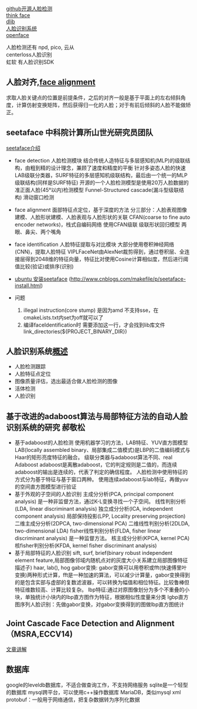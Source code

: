 [github开源人脸检测](https://github.com/shanren7/real_time_face_recognition)  
[think face](http://www.thinkface.cn/portal.php)  
[dlib](http://dlib.net/)  
[人脸识别系统](http://www.cnblogs.com/hrlnw/p/6226287.html)  
[openface](http://imgtec.eetrend.com/blog/9910)

人脸检测还有 npd, pico, 云从      
centerloss人脸识别       
虹软 有人脸识别SDK

## 人脸对齐,[face alignment](http://blog.csdn.net/eastlhu/article/details/25063193)
求取人脸关键点的位置是前提条件，之后的对齐一般是基于平面上的左右倾斜角度，计算仿射变换矩阵，然后获得归一化的人脸；对于有前后倾斜的人脸不能做矫正。

## seetaface 中科院计算所山世光研究员团队
[seetaface介绍](https://zhuanlan.zhihu.com/p/22451474)

- face detection 人脸检测模块
    结合传统人造特征与多层感知机(MLP)的级联结构，由粗到精的设计理念，兼顾了速度和精度的平衡
    针对多姿态人脸的快速LAB级联分类器，SURF特征的多层感知机级联结构，最后由一个统一的MLP级联结构(同样是SURF特征)
    开源的一个人脸检测模型是使用20万人脸数据的准正面人脸(45°以内)检测模型
    Funnel-Structured cascade(漏斗型级联结构)
    滑动窗口检测

- face alignment 面部特征点定位，基于深度的方法
    分三部分：人脸表观图像建模、人脸形状建模、人脸表观与人脸形状的关联
    CFAN(coarse to fine auto encoder networks)，栈式自编码网络
    使用CFAN级联
    级联形状回归模型
    两眼、鼻尖、两个嘴角

- face identification 人脸特征提取与对比模块
    大部分使用卷积神经网络(CNN)，提取人脸特征
    VIPLFaceNet由AlexNet裁剪得到，通过卷积层、全连接层得到2048维的特征向量，特征比对使用Cosine计算相似度，然后进行阈值比较(验证)或排序(识别)
- [ubuntu 安装seetaface](http://www.nljb.net/default/%E5%9C%A8Ubuntu%E4%B8%ADBuild%E4%BA%BA%E8%84%B8%E8%AF%86%E5%88%AB%E5%BC%95%E6%93%8ESeetaFace/)
(http://www.cnblogs.com/makefile/p/seetaface-install.html)

- 问题
    1. illegal instruction(core stump)
        是因为amd 不支持sse，在cmakeLists.txt内set为off就可以了
    2. 编译faceIdentification时
    需要添加这一行，才会找到lib库文件 link_directories(${PROJECT_BINARY_DIR})

## 人脸识别系统[概述](http://blog.sina.com.cn/s/blog_6ae1839101012fbb.html)
- 人脸检测跟踪
- 人脸特征点定位
- 图像质量评估，选出最适合做人脸检测的图像
- 活体检测
- 人脸识别

## 基于改进的adaboost算法与局部特征方法的自动人脸识别系统的研究 郝敬松
- 基于adaboost的人脸检测
    使用机器学习的方法，LAB特征、YUV直方图模型
    LAB(locally assembled binary、局部集成二值模式)是LBP的二值编码模式与Haar的矩形亮度特征的融合。
    级联分类器与adaboost算法不同、real Adaboost
    adaboost是离散adaboost，它的判定规则是二值的，而连续adaboost的输出是连续的，代表了判定的确信程度。
    人脸检测中使用特征的方式分为基于特征与基于窗口两种。
    使用连续adaboost与lab特征，再做yuv的空间直方图模型进行验证
- 基于外观的子空间的人脸识别
    主成分分析(PCA, principal component analysis)
        是一种非监督方法，通过K-L变换寻找一个子空间。
    线性判别分析(LDA, linear discriminant analysis)
    独立成分分析(ICA, independent component analysis)
    局部保持投影(LPP, Locality preserving projection)
    二维主成分分析(2DPCA, two-dimensional PCA)
    二维线性判别分析(2DLDA, two-dimensional LDA)
    fisher线性判别分析(FLDA, fisher linear discriminant analysis)
        是一种监督方法。
    核主成分分析(KPCA, kernel PCA)
    核fisher判别分析(KFDA, kernel fisher discriminant analysis)
- 基于局部特征的人脸识别
    sift, surf, brief(binary robust independent element feature,局部图像邻域内随机点对的灰度大小关系建立局部图像特征描述子)
    haar, lab(), hog
    gabor变换: gabor变换可以用卷积或fft(快速傅里叶变换)两种形式计算，fft是一种加速的算法，可以减少计算量，gabor变换得到的是包含实部与虚部的复数滤波器，可以转换为幅值和相位特征。比较鲁棒但特征维数较高、计算比较复杂。
    lbp特征:通过对原图像划分为多个不重叠的小块，单独统计小块内的lbp直方图作为特征，根据相似性度量来分类
    lgbp直方图序列人脸识别：先做gabor变换，对gabor变换得到的图做lbp直方图统计


## Joint Cascade Face Detection and Alignment（MSRA,ECCV14)
[文章讲解](http://blog.jobbole.com/85783/)

## 数据库
google的leveldb数据库，不适合做查询工作，不支持网络服务
sqlite是一个轻型的数据库
mysql跨平台，可以使用c++操作数据库
MariaDB，类似mysql
xml   
protobuf：一般用于网络通信，把复杂数据转为序列化数据  